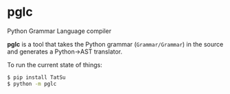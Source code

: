 # pglc
Python Grammar Language compiler


**pglc** is a tool that takes the Python grammar (`Grammar/Grammar`) in the source and generates a Python->AST translator.

To run the current state of things:

```bash
$ pip install TatSu
$ python -m pglc
```
